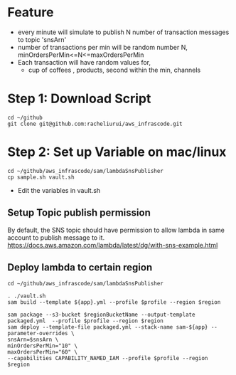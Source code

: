 
# Feature

* every minute will simulate to publish N number of transaction messages to topic 'snsArn'
* number of transactions per min will be random number N, minOrdersPerMin<=N<=maxOrdersPerMin
* Each transaction will have random values for,
   * cup of coffees , products, second within the min, channels


# Step 1: Download Script


```shell
cd ~/github
git clone git@github.com:racheliurui/aws_infrascode.git
```



# Step 2: Set up Variable on mac/linux

```shell
cd ~/github/aws_infrascode/sam/lambdaSnsPublisher
cp sample.sh vault.sh
```

* Edit the variables in vault.sh

## Setup Topic publish permission

By default, the SNS topic should have permission to allow lambda in same account to publish message to it.
https://docs.aws.amazon.com/lambda/latest/dg/with-sns-example.html

## Deploy lambda to certain region

```shell
cd ~/github/aws_infrascode/sam/lambdaSnsPublisher

. ./vault.sh
sam build --template ${app}.yml --profile $profile --region $region

sam package --s3-bucket $regionBucketName --output-template packaged.yml  --profile $profile --region $region
sam deploy --template-file packaged.yml --stack-name sam-${app} --parameter-overrides \
snsArn=$snsArn \
minOrdersPerMin="10" \
maxOrdersPerMin="60" \
--capabilities CAPABILITY_NAMED_IAM --profile $profile --region $region
```
